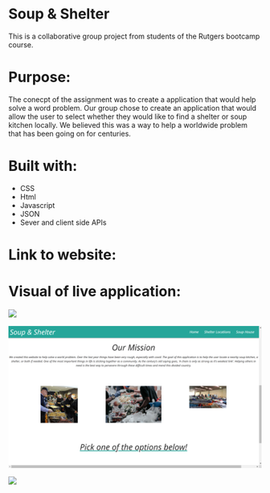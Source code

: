 # Soup & Shelter
This is a collaborative group project from students of the Rutgers bootcamp course.

# Purpose:
The conecpt of the assignment was to create a application that would help solve a word problem. Our group chose to create an application that would allow the user to select whether they would like to find a shelter or soup kitchen locally. We believed this was a way to help a worldwide problem that has been going on for centuries.

# Built with:
* CSS
* Html
* Javascript
* JSON
* Sever and client side APIs

# Link to website:

# Visual of live application:

![](assets/photos/preview.png)

![](assets/photos/preview-2.png)

![](assets/photos/preview-3.png)


